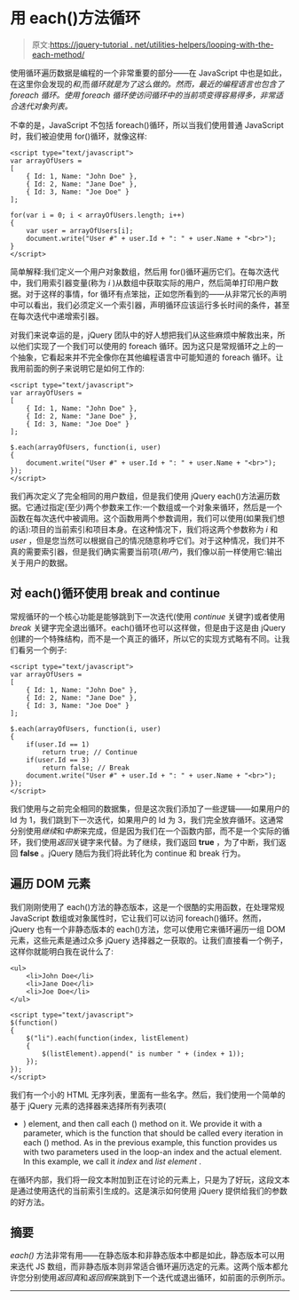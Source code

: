 # 用 each()方法循环

> 原文:[https://jquery-tutorial . net/utilities-helpers/looping-with-the-each-method/](https://jquery-tutorial.net/utilities-helpers/looping-with-the-each-method/)

使用循环遍历数据是编程的一个非常重要的部分——在 JavaScript 中也是如此，在这里你会发现的*和*,而*循环就是为了这么做的。然而，最近的编程语言也包含了 *foreach* 循环。使用 foreach 循环使访问循环中的当前项变得容易得多，非常适合迭代对象列表。*

不幸的是，JavaScript 不包括 foreach()循环，所以当我们使用普通 JavaScript 时，我们被迫使用 for()循环，就像这样:

```
<script type="text/javascript">
var arrayOfUsers = 
[
    { Id: 1, Name: "John Doe" },
    { Id: 2, Name: "Jane Doe" },
    { Id: 3, Name: "Joe Doe" }
];

for(var i = 0; i < arrayOfUsers.length; i++)
{ 
    var user = arrayOfUsers[i];
    document.write("User #" + user.Id + ": " + user.Name + "<br>");
}
</script>
```

简单解释:我们定义一个用户对象数组，然后用 for()循环遍历它们。在每次迭代中，我们用索引器变量(称为 *i* )从数组中获取实际的用户，然后简单打印用户数据。对于这样的事情，for 循环有点笨拙，正如您所看到的——从非常冗长的声明中可以看出，我们必须定义一个索引器，声明循环应该运行多长时间的条件，甚至在每次迭代中递增索引器。

对我们来说幸运的是，jQuery 团队中的好人想把我们从这些麻烦中解救出来，所以他们实现了一个我们可以使用的 foreach 循环。因为这只是常规循环之上的一个抽象，它看起来并不完全像你在其他编程语言中可能知道的 foreach 循环。让我用前面的例子来说明它是如何工作的:

```
<script type="text/javascript">
var arrayOfUsers = 
[
    { Id: 1, Name: "John Doe" },
    { Id: 2, Name: "Jane Doe" },
    { Id: 3, Name: "Joe Doe" }
];

$.each(arrayOfUsers, function(i, user)
{
    document.write("User #" + user.Id + ": " + user.Name + "<br>");
});
</script>
```

<input type="hidden" name="IL_IN_ARTICLE">

我们再次定义了完全相同的用户数组，但是我们使用 jQuery each()方法遍历数据。它通过指定(至少)两个参数来工作:一个数组或一个对象来循环，然后是一个函数在每次迭代中被调用。这个函数用两个参数调用，我们可以使用(如果我们想的话):项目的当前索引和项目本身。在这种情况下，我们将这两个参数称为 *i* 和 *user* ，但是您当然可以根据自己的情况随意称呼它们。对于这种情况，我们并不真的需要索引器，但是我们确实需要当前项(*用户*)，我们像以前一样使用它:输出关于用户的数据。

## 对 each()循环使用 break and continue

常规循环的一个核心功能是能够跳到下一次迭代(使用 *continue* 关键字)或者使用 *break* 关键字完全退出循环。each()循环也可以这样做，但是由于这是由 jQuery 创建的一个特殊结构，而不是一个真正的循环，所以它的实现方式略有不同。让我们看另一个例子:

```
<script type="text/javascript">
var arrayOfUsers = 
[
    { Id: 1, Name: "John Doe" },
    { Id: 2, Name: "Jane Doe" },
    { Id: 3, Name: "Joe Doe" }
];

$.each(arrayOfUsers, function(i, user)
{
    if(user.Id == 1)
        return true; // Continue
    if(user.Id == 3)
        return false; // Break
    document.write("User #" + user.Id + ": " + user.Name + "<br>");
});
</script>
```

我们使用与之前完全相同的数据集，但是这次我们添加了一些逻辑——如果用户的 Id 为 1，我们跳到下一次迭代，如果用户的 Id 为 3，我们完全放弃循环。这通常分别使用*继续*和*中断*来完成，但是因为我们在一个函数内部，而不是一个实际的循环，我们使用*返回*关键字来代替。为了继续，我们返回 **true** ，为了中断，我们返回 **false** 。jQuery 随后为我们将此转化为 continue 和 break 行为。

## 遍历 DOM 元素

我们刚刚使用了 each()方法的静态版本，这是一个很酷的实用函数，在处理常规 JavaScript 数组或对象属性时，它让我们可以访问 foreach()循环。然而，jQuery 也有一个非静态版本的 each()方法，您可以使用它来循环遍历一组 DOM 元素，这些元素是通过众多 jQuery 选择器之一获取的。让我们直接看一个例子，这样你就能明白我在说什么了:

```
<ul>
    <li>John Doe</li>
    <li>Jane Doe</li>
    <li>Joe Doe</li>
</ul>

<script type="text/javascript">
$(function()
{
    $("li").each(function(index, listElement)
    {
        $(listElement).append(" is number " + (index + 1));
    });
});
</script>
```

我们有一个小的 HTML 无序列表，里面有一些名字。然后，我们使用一个简单的基于 jQuery 元素的选择器来选择所有列表项(

*   ) element, and then call each () method on it. We provide it with a parameter, which is the function that should be called every iteration in each () method. As in the previous example, this function provides us with two parameters used in the loop-an index and the actual element. In this example, we call it *index* and *list element* .

在循环内部，我们将一段文本附加到正在讨论的元素上，只是为了好玩，这段文本是通过使用迭代的当前索引生成的。这是演示如何使用 jQuery 提供给我们的参数的好方法。

## 摘要

*each()* 方法非常有用——在静态版本和非静态版本中都是如此，静态版本可以用来迭代 JS 数组，而非静态版本则非常适合循环遍历选定的元素。这两个版本都允许您分别使用*返回真*和*返回假*来跳到下一个迭代或退出循环，如前面的示例所示。

* * *